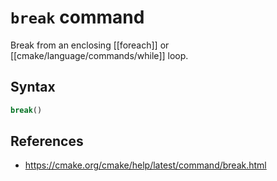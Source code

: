 # `break` command

Break from an enclosing [[foreach]] or [[cmake/language/commands/while]] loop.

## Syntax

```cmake
break()
```

## References
 
- https://cmake.org/cmake/help/latest/command/break.html